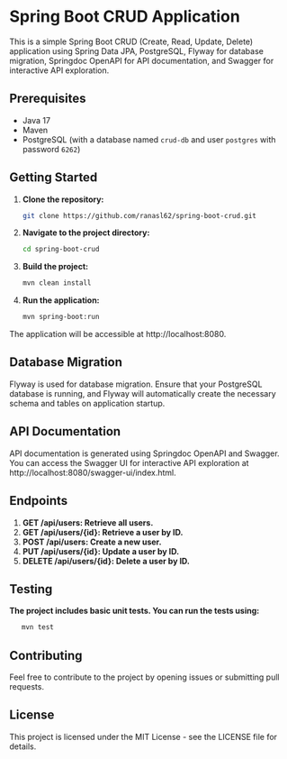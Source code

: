 # Spring Boot CRUD Application

This is a simple Spring Boot CRUD (Create, Read, Update, Delete) application using Spring Data JPA, PostgreSQL, Flyway for database migration, Springdoc OpenAPI for API documentation, and Swagger for interactive API exploration.

## Prerequisites

- Java 17
- Maven
- PostgreSQL (with a database named `crud-db` and user `postgres` with password `6262`)

## Getting Started

1. **Clone the repository:**

   ```bash
   git clone https://github.com/ranasl62/spring-boot-crud.git
2. **Navigate to the project directory:**
    ```bash 
    cd spring-boot-crud
3. **Build the project:**
    ```bash 
    mvn clean install
4. **Run the application:**
    ```bash
    mvn spring-boot:run
The application will be accessible at http://localhost:8080.

## Database Migration
Flyway is used for database migration. Ensure that your PostgreSQL database is running, and Flyway will automatically create the necessary schema and tables on application startup.

## API Documentation
API documentation is generated using Springdoc OpenAPI and Swagger. You can access the Swagger UI for interactive API exploration at http://localhost:8080/swagger-ui/index.html.

## Endpoints
1. **GET /api/users: Retrieve all users.**
2. **GET /api/users/{id}: Retrieve a user by ID.**
3. **POST /api/users: Create a new user.**
4. **PUT /api/users/{id}: Update a user by ID.**
5. **DELETE /api/users/{id}: Delete a user by ID.**


## Testing
**The project includes basic unit tests. You can run the tests using:**

```bash
   mvn test
```

## Contributing

Feel free to contribute to the project by opening issues or submitting pull requests.

## License
This project is licensed under the MIT License - see the LICENSE file for details.